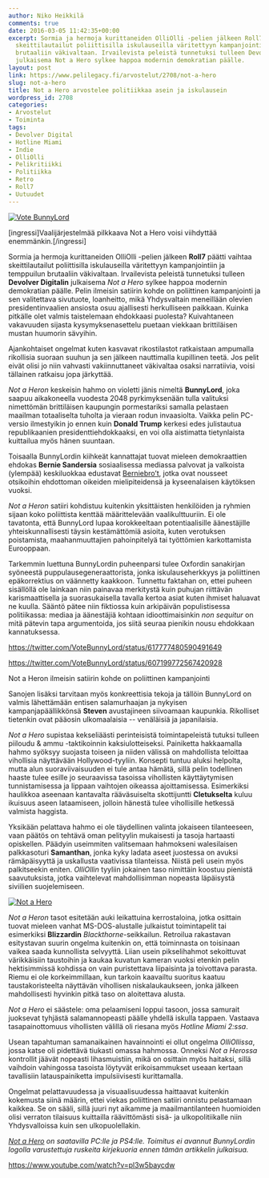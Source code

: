 ```yaml
---
author: Niko Heikkilä
comments: true
date: 2016-03-05 11:42:35+00:00
excerpt: Sormia ja hermoja kurittaneiden OlliOlli -pelien jälkeen Roll7 päätti vaihtaa
  skeittilautailut poliittisilla iskulauseilla väritettyyn kampanjointiin ja temppuilun
  brutaaliin väkivaltaan. Irvailevista peleistä tunnetuksi tulleen Devolver Digitalin
  julkaisema Not a Hero sylkee happoa modernin demokratian päälle.
layout: post
link: https://www.pelilegacy.fi/arvostelut/2708/not-a-hero
slug: not-a-hero
title: Not a Hero arvostelee politiikkaa asein ja iskulausein
wordpress_id: 2708
categories:
- Arvostelut
- Toiminta
tags:
- Devolver Digital
- Hotline Miami
- Indie
- OlliOlli
- Pelikritiikki
- Politiikka
- Retro
- Roll7
- Uutuudet
---
```




[![Vote BunnyLord](https://www.pelilegacy.fi/wp-content/uploads/2016/03/bunnylord.jpg)](https://www.pelilegacy.fi/wp-content/uploads/2016/03/bunnylord.jpg)

[ingressi]Vaalijärjestelmää pilkkaava Not a Hero voisi viihdyttää enemmänkin.[/ingressi]

Sormia ja hermoja kurittaneiden OlliOlli -pelien jälkeen **Roll7** päätti vaihtaa skeittilautailut poliittisilla iskulauseilla väritettyyn kampanjointiin ja temppuilun brutaaliin väkivaltaan. Irvailevista peleistä tunnetuksi tulleen **Devolver Digitalin** julkaisema _Not a Hero_ sylkee happoa modernin demokratian päälle. Pelin ilmeisin satiirin kohde on poliittinen kampanjointi ja sen valitettava sivutuote, loanheitto, mikä Yhdysvaltain meneillään olevien presidentinvaalien ansiosta osuu ajallisesti herkulliseen paikkaan. Kuinka pitkälle olet valmis taistelemaan ehdokkaasi puolesta? Kuivahtaneen vakavuuden sijasta kysymyksenasettelu puetaan viekkaan brittiläisen mustan huumorin sävyihin.

Ajankohtaiset ongelmat kuten kasvavat rikostilastot ratkaistaan ampumalla rikollisia suoraan suuhun ja sen jälkeen nauttimalla kupillinen teetä. Jos pelit eivät olisi jo niin vahvasti vakiinnuttaneet väkivaltaa osaksi narratiivia, voisi tällainen ratkaisu jopa järkyttää.

_Not a Heron_ keskeisin hahmo on violetti jänis nimeltä **BunnyLord**, joka saapuu aikakoneella vuodesta 2048 pyrkimyksenään tulla valituksi nimettömän brittiläisen kaupungin pormestariksi samalla pelastaen maailman totaaliselta tuholta ja vieraan rodun invaasiolta. Vaikka pelin PC-versio ilmestyikin jo ennen kuin **Donald Trump** kerkesi edes julistautua republikaanien presidenttiehdokkaaksi, en voi olla aistimatta tietynlaista kuittailua myös hänen suuntaan.

Toisaalla BunnyLordin kiihkeät kannattajat tuovat mieleen demokraattien ehdokas **Bernie Sandersia** sosiaalisessa mediassa palvovat ja valkoista (ylempää) keskiluokkaa edustavat [Berniebro’t](http://www.theatlantic.com/politics/archive/2015/10/here-comes-the-berniebro-bernie-sanders/411070/), jotka ovat nousseet otsikoihin ehdottoman oikeiden mielipiteidensä ja kyseenalaisen käytöksen vuoksi.

_Not a Heron_ satiiri kohdistuu kuitenkin yksittäisten henkilöiden ja ryhmien sijaan koko poliittista kenttää määrittelevään vaalikulttuuriin. Ei ole tavatonta, että BunnyLord lupaa korokkeeltaan potentiaalisille äänestäjille yhteiskunnallisesti täysin kestämättömiä asioita, kuten verotuksen poistamista, maahanmuuttajien pahoinpitelyä tai työttömien karkottamista Eurooppaan.

Tarkemmin luettuna BunnyLordin puheenparsi tulee Oxfordin sanakirjan syöneestä puppulausegeneraattorista, jonka iskulauseherkkyys ja poliittinen epäkorrektius on väännetty kaakkoon. Tunnettu faktahan on, ettei puheen sisällöllä ole lainkaan niin painavaa merkitystä kuin puhujan riittävän karismaattisella ja suorasukaisella tavalla kertoa asiat kuten ihmiset haluavat ne kuulla. Sääntö pätee niin fiktiossa kuin arkipäivän populistisessa politiikassa: mediaa ja äänestäjiä kohtaan idioottimaisinkin _non sequitur_ on mitä pätevin tapa argumentoida, jos siitä seuraa pienikin nousu ehdokkaan kannatuksessa.

https://twitter.com/VoteBunnyLord/status/617777480590491649

https://twitter.com/VoteBunnyLord/status/607199772567420928

<div class="pullquote">Not a Heron ilmeisin satiirin kohde on poliittinen kampanjointi</div>

Sanojen lisäksi tarvitaan myös konkreettisia tekoja ja tällöin BunnyLord on valmis lähettämään entisen salamurhaajan ja nykyisen kampanjapäällikkönsä **Steven** avustajineen siivoamaan kaupunkia. Rikolliset tietenkin ovat pääosin ulkomaalaisia -- venäläisiä ja japanilaisia.

_Not a Hero_ supistaa kekseliäästi perinteisistä toimintapeleistä tutuksi tulleen piiloudu & ammu -taktikoinnin kaksiulotteiseksi. Painiketta hakkaamalla hahmo syöksyy suojasta toiseen ja niiden välissä on mahdollista teloittaa vihollisia näyttävään Hollywood-tyyliin. Konsepti tuntuu aluksi helpolta, mutta alun suoraviivaisuuden ei tule antaa hämätä, sillä pelin todellinen haaste tulee esille jo seuraavissa tasoissa vihollisten käyttäytymisen tunnistamisessa ja lippaan vaihtojen oikeassa ajoittamisessa. Esimerkiksi haulikkoa aseenaan kantavalta rääväsuiselta skottijuntti **Cletukselta** kuluu ikuisuus aseen lataamiseen, jolloin hänestä tulee vihollisille hetkessä valmista haggista.

Yksikään pelattava hahmo ei ole täydellinen valinta jokaiseen tilanteeseen, vaan päätös on tehtävä oman pelityylin mukaisesti ja tasoja hartaasti opiskellen. Päädyin useimmiten valitsemaan hahmokseni walesilaisen palkkasoturi **Samanthan**, jonka kyky ladata aseet juostessa on avuksi rämäpäisyyttä ja uskallusta vaativissa tilanteissa. Niistä peli usein myös palkitseekin eniten. _OlliOllin_ tyyliin jokainen taso nimittäin koostuu pienistä saavutuksista, jotka vaihtelevat mahdollisimman nopeasta läpäisystä siviilien suojelemiseen.

[![Not a Hero](https://www.pelilegacy.fi/wp-content/uploads/2016/03/not-a-hero.jpg)](https://www.pelilegacy.fi/wp-content/uploads/2016/03/not-a-hero.jpg)

_Not a Heron_ tasot esitetään auki leikattuina kerrostaloina, jotka osittain tuovat mieleen vanhat MS-DOS-alustalle julkaistut toimintapelit tai esimerkiksi **Blizzardin** _Blackthorne_-seikkailun. Retroilua rakastavan esitystavan suurin ongelma kuitenkin on, että toiminnasta on toisinaan vaikea saada kunnollista selvyyttä. Liian usein pikselihahmot sekoittuvat värikkäisiin taustoihin ja kaukaa kuvatun kameran vuoksi etenkin pelin hektisimmissä kohdissa on vain puristettava liipaisinta ja toivottava parasta. Riemu ei ole korkeimmillaan, kun tarkoin kaavailtu suoritus kaatuu taustakoristeelta näyttävän vihollisen niskalaukaukseen, jonka jälkeen mahdollisesti hyvinkin pitkä taso on aloitettava alusta.

_Not a Hero_ ei säästele: oma pelaamiseni loppui tasoon, jossa samurait juoksevat tyhjästä salamannopeasti päälle yhdellä iskulla tappaen. Vastaava tasapainottomuus vihollisten välillä oli riesana myös _Hotline Miami 2:ssa_.

Usean tapahtuman samanaikainen havainnointi ei ollut ongelma _OlliOllissa_, jossa katse oli pidettävä tiukasti omassa hahmossa. Onneksi _Not a Herossa_ kontrollit jäävät nopeasti lihasmuistiin, mikä on osittain myös haitaksi, sillä vaihdoin vahingossa tasoista löytyvät erikoisammukset useaan kertaan tavallisiin latauspainiketta impulsiivisesti kurittamalla.

Ongelmat pelattavuudessa ja visuaalisuudessa haittaavat kuitenkin kokemusta siinä määrin, ettei viekas poliittinen satiiri onnistu pelastamaan kaikkea. Se on sääli, sillä juuri nyt aikamme ja maailmantilanteen huomioiden olisi verraton tilaisuus kuittailla räävittömästi sisä- ja ulkopolitiikalle niin Yhdysvalloissa kuin sen ulkopuolellakin.

_[Not a Hero](http://www.notahe.ro/) on saatavilla PC:lle ja PS4:lle. Toimitus ei avannut BunnyLordin logolla varustettuja ruskeita kirjekuoria ennen tämän artikkelin julkaisua._

https://www.youtube.com/watch?v=pl3w5baycdw
